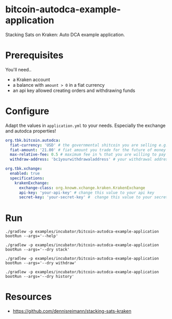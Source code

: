 bitcoin-autodca-example-application
===

Stacking Sats on Kraken: Auto DCA example application.

# Prerequisites
You'll need..
- a Kraken account
- a balance with `amount > 0` in a fiat currency
- an api key allowed creating orders and withdrawing funds

# Configure
Adapt the values in `application.yml` to your needs.
Especially the exchange and autodca properties!

```yml
org.tbk.bitcoin.autodca:
  fiat-currency: 'USD' # the governmental shitcoin you are selling e.g. 'USD', 'EUR', etc.
  fiat-amount: '21.00' # fiat amount you trade for the future of money
  max-relative-fee: 0.5 # maximum fee in % that you are willing to pay e.g. 0.5 (in percent)
  withdraw-address: 'bc1yourwithdrawaladdress' # your withdrawal address
```

```yml
org.tbk.xchange:
  enabled: true
  specifications:
    krakenExchange:
      exchange-class: org.knowm.xchange.kraken.KrakenExchange
      api-key: 'your-api-key' # change this value to your api key
      secret-key: 'your-secret-key' #  change this value to your secret key
```

# Run
```shell script
./gradlew -p examples/incubator/bitcoin-autodca-example-application bootRun --args='--help'
```

```shell script
./gradlew -p examples/incubator/bitcoin-autodca-example-application bootRun --args='--dry stack'
```
```shell script
./gradlew -p examples/incubator/bitcoin-autodca-example-application bootRun --args='--dry withdraw'
```
```shell script
./gradlew -p examples/incubator/bitcoin-autodca-example-application bootRun --args='--dry history'
```

# Resources
- https://github.com/dennisreimann/stacking-sats-kraken